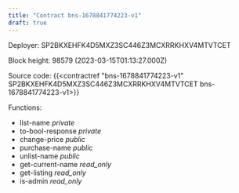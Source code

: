 ```yaml
---
title: "Contract bns-1678841774223-v1"
draft: true
---
```

Deployer: SP2BKXEHFK4D5MXZ3SC446Z3MCXRRKHXV4MTVTCET


 



Block height: 98579 (2023-03-15T01:13:27.000Z)

Source code: {{<contractref "bns-1678841774223-v1" SP2BKXEHFK4D5MXZ3SC446Z3MCXRRKHXV4MTVTCET bns-1678841774223-v1>}}

Functions:

* list-name _private_
* to-bool-response _private_
* change-price _public_
* purchase-name _public_
* unlist-name _public_
* get-current-name _read_only_
* get-listing _read_only_
* is-admin _read_only_
